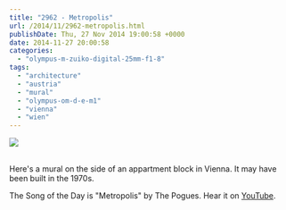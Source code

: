 ```yaml
---
title: "2962 - Metropolis"
url: /2014/11/2962-metropolis.html
publishDate: Thu, 27 Nov 2014 19:00:58 +0000
date: 2014-11-27 20:00:58
categories: 
  - "olympus-m-zuiko-digital-25mm-f1-8"
tags: 
  - "architecture"
  - "austria"
  - "mural"
  - "olympus-om-d-e-m1"
  - "vienna"
  - "wien"
---
```

<div class="container">
<div class="center"><a target="_blank" href="https://d25zfm9zpd7gm5.cloudfront.net/1200x1200/2014/20141104_161124_lr.jpg"><img src="https://d25zfm9zpd7gm5.cloudfront.net/0600x0600/2014/20141104_161124_lr.jpg" /></a></div>
</div>
<br />

Here's a mural on the side of an appartment block in Vienna. It may have been built in the 1970s.

The Song of the Day is "Metropolis" by The Pogues. Hear it on <a href="https://www.youtube.com/watch?v=5kZ4bPQfg-Q" target="_blank">YouTube</a>.
